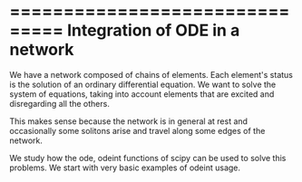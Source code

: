 ===============================
Integration of ODE in a network
===============================

We have a network composed of chains of elements.
Each element's status is the solution of an ordinary differential equation.
We want to solve the system of equations, taking into account elements that are excited and disregarding all the others.

This makes sense because the network is in general at rest and occasionally some solitons arise and travel along some edges of the network.

We study how the ode, odeint functions of scipy can be used to solve this problems.
We start with very basic examples of odeint usage.

